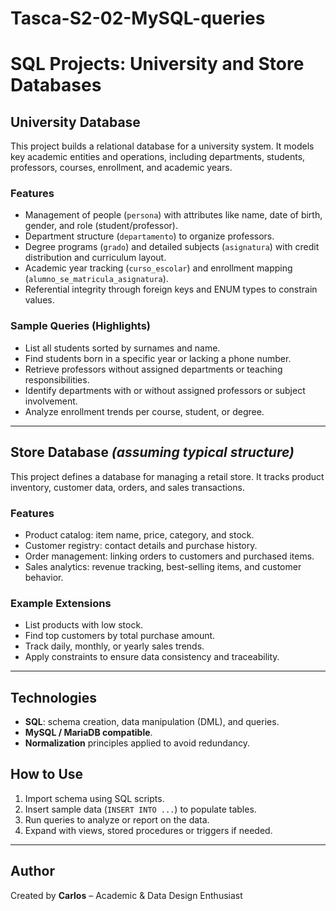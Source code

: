 # Tasca-S2-02-MySQL-queries




# SQL Projects: University and Store Databases

##  University Database

This project builds a relational database for a university system. It models key academic entities and operations, including departments, students, professors, courses, enrollment, and academic years.

###  Features

- Management of people (`persona`) with attributes like name, date of birth, gender, and role (student/professor).
- Department structure (`departamento`) to organize professors.
- Degree programs (`grado`) and detailed subjects (`asignatura`) with credit distribution and curriculum layout.
- Academic year tracking (`curso_escolar`) and enrollment mapping (`alumno_se_matricula_asignatura`).
- Referential integrity through foreign keys and ENUM types to constrain values.

###  Sample Queries (Highlights)

- List all students sorted by surnames and name.
- Find students born in a specific year or lacking a phone number.
- Retrieve professors without assigned departments or teaching responsibilities.
- Identify departments with or without assigned professors or subject involvement.
- Analyze enrollment trends per course, student, or degree.

---

##  Store Database *(assuming typical structure)*

This project defines a database for managing a retail store. It tracks product inventory, customer data, orders, and sales transactions.

###  Features

- Product catalog: item name, price, category, and stock.
- Customer registry: contact details and purchase history.
- Order management: linking orders to customers and purchased items.
- Sales analytics: revenue tracking, best-selling items, and customer behavior.

###  Example Extensions

- List products with low stock.
- Find top customers by total purchase amount.
- Track daily, monthly, or yearly sales trends.
- Apply constraints to ensure data consistency and traceability.

---

##  Technologies

- **SQL**: schema creation, data manipulation (DML), and queries.
- **MySQL / MariaDB compatible**.
- **Normalization** principles applied to avoid redundancy.

##  How to Use

1. Import schema using SQL scripts.
2. Insert sample data (`INSERT INTO ...`) to populate tables.
3. Run queries to analyze or report on the data.
4. Expand with views, stored procedures or triggers if needed.

---

##  Author

Created by **Carlos** – Academic & Data Design Enthusiast 
